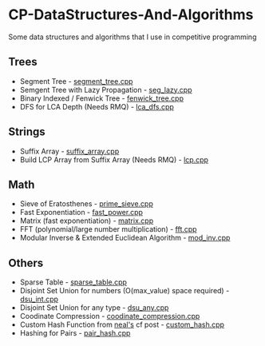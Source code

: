 # CP-DataStructures-And-Algorithms
Some data structures and algorithms that I use in competitive programming

## Trees
 - Segment Tree - [segment_tree.cpp](https://github.com/David1425/CP-Data-Structures/blob/main/Trees/segment_tree.cpp)
 - Semgent Tree with Lazy Propagation - [seg_lazy.cpp](https://github.com/David1425/CP-Data-Structures/blob/main/Trees/seg_lazy.cpp)
 - Binary Indexed / Fenwick Tree - [fenwick_tree.cpp](https://github.com/David1425/CP-DataStructures-And-Algorithms/blob/main/Trees/fenwick_tree.cpp)
 - DFS for LCA Depth (Needs RMQ) - [lca_dfs.cpp](https://github.com/David1425/CP-Data-Structures/blob/main/Trees/lca_dfs.cpp)

## Strings
 - Suffix Array - [suffix_array.cpp](https://github.com/David1425/CP-Data-Structures/blob/main/Strings/suffix_array.cpp)
 - Build LCP Array from Suffix Array (Needs RMQ) - [lcp.cpp](https://github.com/David1425/CP-Data-Structures/blob/main/Strings/lcp.cpp)

## Math
 - Sieve of Eratosthenes - [prime_sieve.cpp](https://github.com/David1425/CP-DataStructures-And-Algorithms/blob/main/Math/prime_sieve.cpp)
 - Fast Exponentiation - [fast_power.cpp](https://github.com/David1425/CP-DataStructures-And-Algorithms/blob/main/Math/fast_power.cpp)
 - Matrix (fast exponentiation) - [matrix.cpp](https://github.com/David1425/CP-DataStructures-And-Algorithms/blob/main/Math/matrix.cpp)
 - FFT (polynomial/large number multiplication) - [fft.cpp](https://github.com/David1425/CP-DataStructures-And-Algorithms/blob/main/Math/fft.cpp)
 - Modular Inverse & Extended Euclidean Algorithm - [mod_inv.cpp](https://github.com/David1425/CP-DataStructures-And-Algorithms/blob/main/Math/mod_inv.cpp)

## Others
 - Sparse Table - [sparse_table.cpp](https://github.com/David1425/CP-Data-Structures/blob/main/Others/sparse_table.cpp)
 - Disjoint Set Union for numbers (O(max_value) space required) - [dsu_int.cpp](https://github.com/David1425/CP-Data-Structures/blob/main/Others/dsu_int.cpp)
 - Disjoint Set Union for any type - [dsu_any.cpp](https://github.com/David1425/CP-Data-Structures/blob/main/Others/dsu_any.cpp)
 - Coodinate Compression - [coodinate_compression.cpp](https://github.com/David1425/CP-DataStructures-And-Algorithms/blob/main/Others/coodinate_compression.cpp)
 - Custom Hash Function from [neal's](https://codeforces.com/blog/entry/62393) cf post - [custom_hash.cpp](https://github.com/David1425/CP-DataStructures-And-Algorithms/blob/main/Others/custom_hash.cpp)
 - Hashing for Pairs - [pair_hash.cpp](https://github.com/David1425/CP-DataStructures-And-Algorithms/blob/main/Others/pair_hash.cpp)
